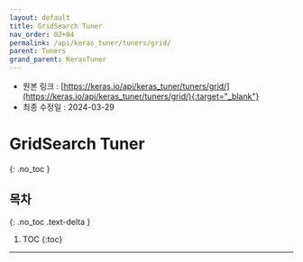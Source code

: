 ```yaml
---
layout: default
title: GridSearch Tuner
nav_order: 02+04
permalink: /api/keras_tuner/tuners/grid/
parent: Tuners
grand_parent: KerasTuner
---
```


* 원본 링크 : [https://keras.io/api/keras_tuner/tuners/grid/](https://keras.io/api/keras_tuner/tuners/grid/){:target="_blank"}
* 최종 수정일 : 2024-03-29

# GridSearch Tuner
{: .no_toc }

## 목차
{: .no_toc .text-delta }

1. TOC
{:toc}

---
